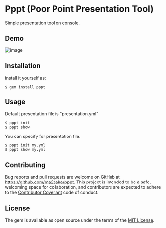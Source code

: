# Pppt (Poor Point Presentation Tool)

Simple presentation tool on console.

## Demo

![image](https://cloud.githubusercontent.com/assets/1835490/9430249/ccd4b73e-4a28-11e5-9e72-1d610b8b4315.gif)

## Installation

install it yourself as:

    $ gem install pppt

## Usage

Default presentation file is "presentation.yml"

    $ pppt init
    $ pppt show

You can specify for presentation file.

    $ pppt init my.yml
    $ pppt show my.yml

## Contributing

Bug reports and pull requests are welcome on GitHub at https://github.com/ma2saka/pppt. This project is intended to be a safe, welcoming space for collaboration, and contributors are expected to adhere to the [Contributor Covenant](contributor-covenant.org) code of conduct.

## License

The gem is available as open source under the terms of the [MIT License](http://opensource.org/licenses/MIT).

